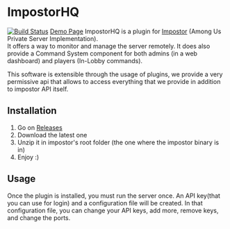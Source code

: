 # ImpostorHQ
[![Build Status](https://dev.azure.com/dimahq/ImpostorHQ/_apis/build/status/dimaguy.ImpostorHQ?branchName=main)](https://dev.azure.com/dimahq/ImpostorHQ/_build/latest?definitionId=1&branchName=main)  [Demo Page](https://dimaguy.github.io/ImpostorHQ/)
ImpostorHQ is a plugin for [Impostor](https://github.com/Impostor/Impostor) (Among Us Private Server Implementation).  
It offers a way to monitor and manage the server remotely. It does also provide a Command System component for both admins (in a web dashboard) and players (In-Lobby commands).  

This software is extensible through the usage of plugins, we provide a very permissive api that allows to access everything that we provide in addition to impostor API itself.

## Installation
1. Go on [Releases](https://github.com/dimaguy/ImpostorHQ/releases)
2. Download the latest one
3. Unzip it in impostor's root folder (the one where the impostor binary is in)
4. Enjoy :)

## Usage
Once the plugin is installed, you must run the server once. An API key(that you can use for login) and a configuration file will be created. In that configuration file, you can change your API keys, add more, remove keys, and change the ports.
